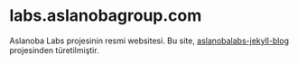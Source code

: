 # labs.aslanobagroup.com

Aslanoba Labs projesinin resmi websitesi. Bu site, [aslanobalabs-jekyll-blog][01]
projesinden türetilmiştir.

[01]: https://github.com/aslanobalabs/aslanobalabs-jekyll-blog

